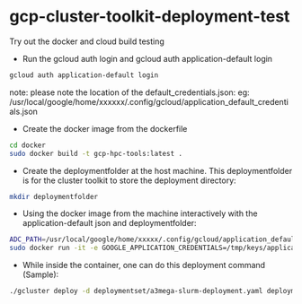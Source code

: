 # gcp-cluster-toolkit-deployment-test
Try out the docker and cloud build testing

* Run the gcloud auth login and gcloud auth application-default login 
```bash
gcloud auth application-default login
```
note: please note the location of the default_credentials.json: eg: /usr/local/google/home/xxxxxx/.config/gcloud/application_default_credentials.json

* Create the docker image from the dockerfile
```bash
cd docker
sudo docker build -t gcp-hpc-tools:latest .
```

* Create the deploymentfolder at the host machine. This deploymentfolder is for the cluster toolkit to store the deployment directory:
```bash
mkdir deploymentfolder
```

* Using the docker image from the machine interactively with the application-default json and deploymentfolder:
```bash
ADC_PATH=/usr/local/google/home/xxxxx/.config/gcloud/application_default_credentials.json 
sudo docker run -it -e GOOGLE_APPLICATION_CREDENTIALS=/tmp/keys/application_default_credentials.json -v ${ADC_PATH}:/tmp/keys/application_default_credentials.json:ro -v /usr/local/google/home/thomashk/Documents/deploymentfolder:/app/cluster-toolkit/deploymentfolder  gcp-hpc-tools /bin/sh
```

* While inside the container, one can do this deployment command (Sample):
```bash
./gcluster deploy -d deploymentset/a3mega-slurm-deployment.yaml deploymentset/a3mega-lustre-slurm-blueprint.yaml -o deploymentfolder
```



